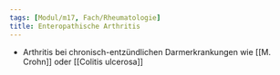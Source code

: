 ```yaml
---
tags: [Modul/m17, Fach/Rheumatologie]
title: Enteropathische Arthritis
---
```

- Arthritis bei chronisch-entzündlichen Darmerkrankungen wie [[M. Crohn]] oder [[Colitis ulcerosa]]